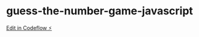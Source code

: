 # guess-the-number-game-javascript

[Edit in Codeflow ⚡️](https://stackblitz.com/~/github.com/AhmadRazaKhokhar1/guess-the-number-game-javascript)